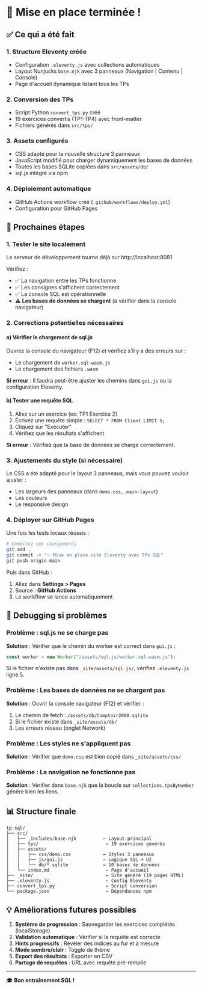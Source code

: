 # 🎉 Mise en place terminée !

## ✅ Ce qui a été fait

### 1. **Structure Eleventy créée**
- Configuration `.eleventy.js` avec collections automatiques
- Layout Nunjucks `base.njk` avec 3 panneaux (Navigation | Contenu | Console)
- Page d'accueil dynamique listant tous les TPs

### 2. **Conversion des TPs**
- Script Python `convert_tps.py` créé
- 19 exercices convertis (TP1-TP4) avec front-matter
- Fichiers générés dans `src/tps/`

### 3. **Assets configurés**
- CSS adapté pour la nouvelle structure 3 panneaux
- JavaScript modifié pour charger dynamiquement les bases de données
- Toutes les bases SQLite copiées dans `src/assets/db/`
- sql.js intégré via npm

### 4. **Déploiement automatique**
- GitHub Actions workflow créé (`.github/workflows/deploy.yml`)
- Configuration pour GitHub Pages

## 🚀 Prochaines étapes

### 1. Tester le site localement

Le serveur de développement tourne déjà sur http://localhost:8081

Vérifiez :
- ✅ La navigation entre les TPs fonctionne
- ✅ Les consignes s'affichent correctement
- ✅ La console SQL est opérationnelle
- ⚠️  **Les bases de données se chargent** (à vérifier dans la console navigateur)

### 2. Corrections potentielles nécessaires

#### a) Vérifier le chargement de sql.js

Ouvrez la console du navigateur (F12) et vérifiez s'il y a des erreurs sur :
- Le chargement de `worker.sql-wasm.js`
- Le chargement des fichiers `.wasm`

**Si erreur** : Il faudra peut-être ajuster les chemins dans `gui.js` ou la configuration Eleventy.

#### b) Tester une requête SQL

1. Allez sur un exercice (ex: TP1 Exercice 2)
2. Écrivez une requête simple : `SELECT * FROM Client LIMIT 5;`
3. Cliquez sur "Exécuter"
4. Vérifiez que les résultats s'affichent

**Si erreur** : Vérifiez que la base de données se charge correctement.

### 3. Ajustements du style (si nécessaire)

Le CSS a été adapté pour le layout 3 panneaux, mais vous pouvez vouloir ajuster :
- Les largeurs des panneaux (dans `demo.css`, `.main-layout`)
- Les couleurs
- Le responsive design

### 4. Déployer sur GitHub Pages

Une fois les tests locaux réussis :

```bash
# Commitez vos changements
git add .
git commit -m "✨ Mise en place site Eleventy avec TPs SQL"
git push origin main
```

Puis dans GitHub :
1. Allez dans **Settings > Pages**
2. Source : **GitHub Actions**
3. Le workflow se lance automatiquement

## 🐛 Debugging si problèmes

### Problème : sql.js ne se charge pas

**Solution** : Vérifier que le chemin du worker est correct dans `gui.js` :
```javascript
const worker = new Worker("/assets/sql.js/worker.sql-wasm.js");
```

Si le fichier n'existe pas dans `_site/assets/sql.js/`, vérifiez `.eleventy.js` ligne 5.

### Problème : Les bases de données ne se chargent pas

**Solution** : Ouvrir la console navigateur (F12) et vérifier :
1. Le chemin de fetch : `/assets/db/Comptoir2000.sqlite`
2. Si le fichier existe dans `_site/assets/db/`
3. Les erreurs réseau (onglet Network)

### Problème : Les styles ne s'appliquent pas

**Solution** : Vérifier que `demo.css` est bien copié dans `_site/assets/css/`

### Problème : La navigation ne fonctionne pas

**Solution** : Vérifier dans `base.njk` que la boucle sur `collections.tpsByNumber` génère bien les liens.

## 📊 Structure finale

```
tp-sql/
├── src/
│   ├── _includes/base.njk          ← Layout principal
│   ├── tps/                         ← 19 exercices générés
│   ├── assets/
│   │   ├── css/demo.css            ← Styles 3 panneaux
│   │   ├── js/gui.js               ← Logique SQL + UI
│   │   └── db/*.sqlite             ← 10 bases de données
│   └── index.md                     ← Page d'accueil
├── _site/                           ← Site généré (19 pages HTML)
├── .eleventy.js                     ← Config Eleventy
├── convert_tps.py                   ← Script conversion
└── package.json                     ← Dépendances npm
```

## 💡 Améliorations futures possibles

1. **Système de progression** : Sauvegarder les exercices complétés (localStorage)
2. **Validation automatique** : Vérifier si la requête est correcte
3. **Hints progressifs** : Révéler des indices au fur et à mesure
4. **Mode sombre/clair** : Toggle de thème
5. **Export des résultats** : Exporter en CSV
6. **Partage de requêtes** : URL avec requête pré-remplie

---

🎓 **Bon entraînement SQL !**
